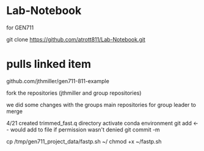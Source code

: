 # Lab-Notebook
for GEN711

git clone https://github.com/atrott811/Lab-Notebook.git
# pulls linked item

github.com/jthmiller/gen711-811-example

fork the repositories (jthmiller and group repositories)

we did some changes with the groups main repositories for group leader to merge

4/21
created trimmed_fast.q directory
activate conda environment
git add <-- would add to file if permission wasn't denied
git commit -m

cp /tmp/gen711_project_data/fastp.sh ~/
chmod +x ~/fastp.sh
